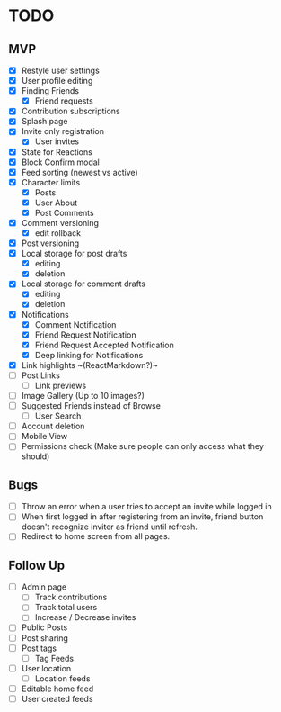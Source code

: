 # TODO

## MVP
 - [x] Restyle user settings 
 - [x] User profile editing
 - [x] Finding Friends 
    - [x] Friend requests
 - [x] Contribution subscriptions
 - [x] Splash page
 - [x] Invite only registration
   - [x] User invites
 - [x] State for Reactions
  - [x] Block Confirm modal
 - [x] Feed sorting (newest vs active)
 - [x] Character limits
    - [x] Posts
    - [x] User About
    - [x] Post Comments
 - [x] Comment versioning
    - [x] edit rollback
 - [x] Post versioning
 - [x] Local storage for post drafts
    - [x] editing
    - [x] deletion
 - [x] Local storage for comment drafts
    - [x] editing
    - [x] deletion
 - [x] Notifications
   - [x] Comment Notification
   - [x] Friend Request Notification
   - [x] Friend Request Accepted Notification
   - [x] Deep linking for Notifications
 - [x] Link highlights ~(ReactMarkdown?)~
 - [ ] Post Links 
    - [ ] Link previews
 - [ ] Image Gallery (Up to 10 images?)
 - [ ] Suggested Friends instead of Browse
   - [ ] User Search
 - [ ] Account deletion
 - [ ] Mobile View
 - [ ] Permissions check (Make sure people can only access what they should)

## Bugs
- [ ] Throw an error when a user tries to accept an invite while logged in
- [ ] When first logged in after registering from an invite, friend button doesn't recognize inviter as friend until refresh.
- [ ] Redirect to home screen from all pages.

## Follow Up
 - [ ] Admin page
   - [ ] Track contributions
   - [ ] Track total users
   - [ ] Increase / Decrease invites
 - [ ] Public Posts
 - [ ] Post sharing
 - [ ] Post tags
    - [ ] Tag Feeds
 - [ ] User location
    - [ ] Location feeds
 - [ ] Editable home feed
 - [ ] User created feeds

